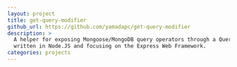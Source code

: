 ```yaml
---
layout: project
title: get-query-modifier
github_url: https://github.com/yamadapc/get-query-modifier
description: >
  A helper for exposing Mongoose/MongoDB query operators through a QueryString,
  written in Node.JS and focusing on the Express Web Framework.
categories: projects
---
```

